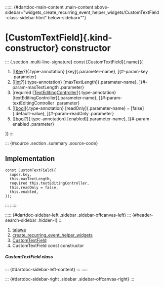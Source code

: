 :::::: {#dartdoc-main-content .main-content above-sidebar="widgets_create_recurring_event_helper_widgets/CustomTextField-class-sidebar.html" below-sidebar=""}
<div>

# [CustomTextField]{.kind-constructor} constructor

</div>

::: {.section .multi-line-signature}
const [CustomTextField]{.name}({

1.  [[[Key](https://api.flutter.dev/flutter/foundation/Key-class.html)?]{.type-annotation}
    [key]{.parameter-name}, ]{#-param-key .parameter}
2.  [[[int](https://api.flutter.dev/flutter/dart-core/int-class.html)?]{.type-annotation}
    [maxTextLength]{.parameter-name}, ]{#-param-maxTextLength
    .parameter}
3.  [required
    [[TextEditingController](https://api.flutter.dev/flutter/widgets/TextEditingController-class.html)]{.type-annotation}
    [textEditingController]{.parameter-name},
    ]{#-param-textEditingController .parameter}
4.  [[[bool](https://api.flutter.dev/flutter/dart-core/bool-class.html)]{.type-annotation}
    [readOnly]{.parameter-name} = [false]{.default-value},
    ]{#-param-readOnly .parameter}
5.  [[[bool](https://api.flutter.dev/flutter/dart-core/bool-class.html)?]{.type-annotation}
    [enabled]{.parameter-name}, ]{#-param-enabled .parameter}

})
:::

::: {#source .section .summary .source-code}
## Implementation

``` language-dart
const CustomTextField({
  super.key,
  this.maxTextLength,
  required this.textEditingController,
  this.readOnly = false,
  this.enabled,
});
```
:::
::::::

::::: {#dartdoc-sidebar-left .sidebar .sidebar-offcanvas-left}
::: {#header-search-sidebar .hidden-l}
:::

1.  [talawa](../../index.html)
2.  [create_recurring_event_helper_widgets](../../widgets_create_recurring_event_helper_widgets/)
3.  [CustomTextField](../../widgets_create_recurring_event_helper_widgets/CustomTextField-class.html)
4.  CustomTextField const constructor

##### CustomTextField class

::: {#dartdoc-sidebar-left-content}
:::
:::::

::: {#dartdoc-sidebar-right .sidebar .sidebar-offcanvas-right}
:::
